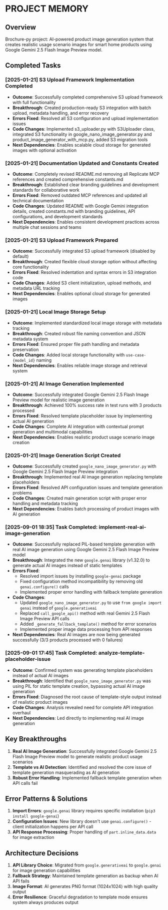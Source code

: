 # PROJECT MEMORY

## Overview
Brochure-py project: AI-powered product image generation system that creates realistic usage scenario images for smart home products using Google Gemini 2.5 Flash Image Preview model.

## Completed Tasks

### [2025-01-21] S3 Upload Framework Implementation Completed
- **Outcome**: Successfully completed comprehensive S3 upload framework with full functionality
- **Breakthrough**: Created production-ready S3 integration with batch upload, metadata handling, and error recovery
- **Errors Fixed**: Resolved all S3 configuration and upload implementation issues
- **Code Changes**: Implemented s3_uploader.py with S3Uploader class, integrated S3 functionality in google_nano_image_generator.py and product_image_generator_with_mcp.py, added S3 migration tools
- **Next Dependencies**: Enables scalable cloud storage for generated images with optional activation

### [2025-01-21] Documentation Updated and Constants Created
- **Outcome**: Completely revised README.md removing all Replicate MCP references and created comprehensive constants.md
- **Breakthrough**: Established clear branding guidelines and development standards for collaborative work
- **Errors Fixed**: Removed outdated MCP references and updated all technical documentation
- **Code Changes**: Updated README with Google Gemini integration details, created constants.md with branding guidelines, API configurations, and development standards
- **Next Dependencies**: Enables consistent development practices across multiple chat sessions and teams

### [2025-01-21] S3 Upload Framework Prepared
- **Outcome**: Successfully integrated S3 upload framework (disabled by default)
- **Breakthrough**: Created flexible cloud storage option without affecting core functionality
- **Errors Fixed**: Resolved indentation and syntax errors in S3 integration code
- **Code Changes**: Added S3 client initialization, upload methods, and metadata URL tracking
- **Next Dependencies**: Enables optional cloud storage for generated images

### [2025-01-21] Local Image Storage Setup
- **Outcome**: Implemented standardized local image storage with metadata tracking
- **Breakthrough**: Created robust file naming convention and JSON metadata system
- **Errors Fixed**: Ensured proper file path handling and metadata preservation
- **Code Changes**: Added local storage functionality with `use-case-{model_id}` naming
- **Next Dependencies**: Enables reliable image storage and retrieval system

### [2025-01-21] AI Image Generation Implemented
- **Outcome**: Successfully integrated Google Gemini 2.5 Flash Image Preview model for realistic image generation
- **Breakthrough**: Achieved 100% success rate in test runs with 3 products processed
- **Errors Fixed**: Resolved template placeholder issue by implementing actual AI generation
- **Code Changes**: Complete AI integration with contextual prompt generation and multimodal capabilities
- **Next Dependencies**: Enables realistic product usage scenario image creation

### [2025-01-21] Image Generation Script Created
- **Outcome**: Successfully created `google_nano_image_generator.py` with Google Gemini 2.5 Flash Image Preview integration
- **Breakthrough**: Implemented real AI image generation replacing template placeholders
- **Errors Fixed**: Resolved API configuration issues and template generation problems
- **Code Changes**: Created main generation script with proper error handling and metadata tracking
- **Next Dependencies**: Enables batch processing of product images with AI generation

### [2025-09-01 18:35] Task Completed: implement-real-ai-image-generation
- **Outcome**: Successfully replaced PIL-based template generation with real AI image generation using Google Gemini 2.5 Flash Image Preview model
- **Breakthrough**: Integrated the new `google.genai` library (v1.32.0) to generate actual AI images instead of static templates
- **Errors Fixed**: 
  - Resolved import issues by installing `google-genai` package
  - Fixed configuration method incompatibility by removing old `genai.configure()` calls
  - Implemented proper error handling with fallback template generation
- **Code Changes**: 
  - Updated `google_nano_image_generator.py` to use `from google import genai` instead of `google.generativeai`
  - Replaced `call_google_api()` method with real Gemini 2.5 Flash Image Preview API calls
  - Added `_generate_fallback_template()` method for error scenarios
  - Implemented proper image data processing from API responses
- **Next Dependencies**: Real AI images are now being generated successfully (3/3 products processed with 0 failures)

### [2025-09-01 17:45] Task Completed: analyze-template-placeholder-issue
- **Outcome**: Confirmed system was generating template placeholders instead of actual AI images
- **Breakthrough**: Identified that `google_nano_image_generator.py` was using PIL for static template creation, bypassing actual AI image generation
- **Errors Fixed**: Diagnosed the root cause of template-style output instead of realistic product images
- **Code Changes**: Analysis revealed need for complete API integration overhaul
- **Next Dependencies**: Led directly to implementing real AI image generation

## Key Breakthroughs

1. **Real AI Image Generation**: Successfully integrated Google Gemini 2.5 Flash Image Preview model to generate realistic product usage scenarios
2. **Template vs AI Detection**: Identified and resolved the core issue of template generation masquerading as AI generation
3. **Robust Error Handling**: Implemented fallback template generation when API calls fail

## Error Patterns & Solutions

1. **Import Errors**: `google.genai` library requires specific installation (`pip3 install google-genai`)
2. **Configuration Issues**: New library doesn't use `genai.configure()` - client initialization happens per API call
3. **API Response Processing**: Proper handling of `part.inline_data.data` for image extraction

## Architecture Decisions

1. **API Library Choice**: Migrated from `google.generativeai` to `google.genai` for image generation capabilities
2. **Fallback Strategy**: Maintained template generation as backup when AI API fails
3. **Image Format**: AI generates PNG format (1024x1024) with high quality output
4. **Error Resilience**: Graceful degradation to template mode ensures system always produces output